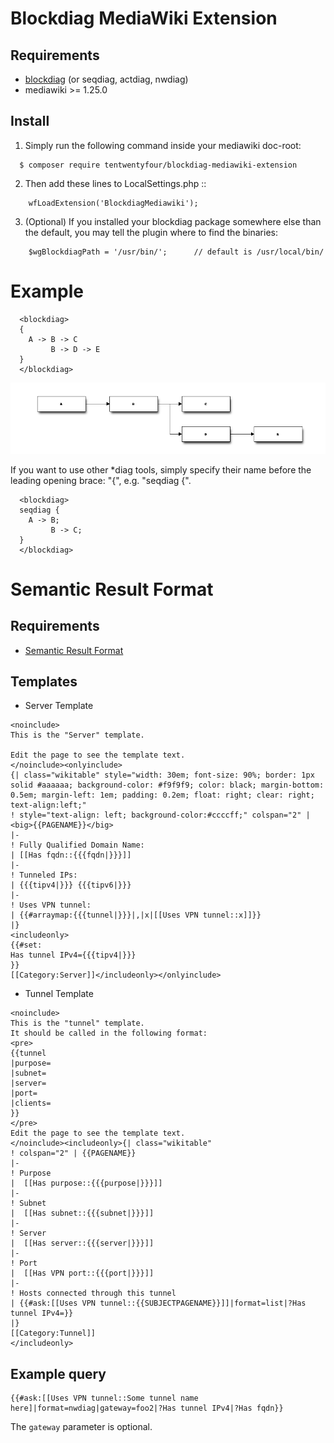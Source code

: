 Blockdiag MediaWiki Extension
=============================

Requirements
------------

- [blockdiag](http://blockdiag.com/en/) (or seqdiag, actdiag, nwdiag)
- mediawiki >= 1.25.0


Install
-------

1. Simply run the following command inside your mediawiki doc-root:
```
  $ composer require tentwentyfour/blockdiag-mediawiki-extension
```

2. Then add these lines to LocalSettings.php ::
```
    wfLoadExtension('BlockdiagMediawiki');
```

3. (Optional) If you installed your blockdiag package somewhere else than the default, you may tell the plugin where to find the binaries:
```
    $wgBlockdiagPath = '/usr/bin/';      // default is /usr/local/bin/
```

Example
=======

```
  <blockdiag>
  {
    A -> B -> C
         B -> D -> E
  }
  </blockdiag>
```

![Blockdiag example](/contrib/example.png?raw=true "Blockdiag example")

If you want to use other *diag tools, simply specify their name before the leading opening brace: "{", e.g. "seqdiag {".

```
  <blockdiag>
  seqdiag {
    A -> B;
         B -> C;
  }
  </blockdiag>
```

Semantic Result Format
======================

Requirements
------------

- [Semantic Result Format](https://www.semantic-mediawiki.org/wiki/Semantic_Result_Formats)

Templates
---------
- Server Template
```
<noinclude>
This is the "Server" template.

Edit the page to see the template text.
</noinclude><onlyinclude>
{| class="wikitable" style="width: 30em; font-size: 90%; border: 1px solid #aaaaaa; background-color: #f9f9f9; color: black; margin-bottom: 0.5em; margin-left: 1em; padding: 0.2em; float: right; clear: right; text-align:left;"
! style="text-align: left; background-color:#ccccff;" colspan="2" |<big>{{PAGENAME}}</big>
|-
! Fully Qualified Domain Name:
| [[Has fqdn::{{{fqdn|}}}]]
|-
! Tunneled IPs:
| {{{tipv4|}}} {{{tipv6|}}}
|-
! Uses VPN tunnel:
| {{#arraymap:{{{tunnel|}}}|,|x|[[Uses VPN tunnel::x]]}}
|}
<includeonly>
{{#set:
Has tunnel IPv4={{{tipv4|}}}
}}
[[Category:Server]]</includeonly></onlyinclude>
```

- Tunnel Template
```
<noinclude>
This is the "tunnel" template.
It should be called in the following format:
<pre>
{{tunnel
|purpose=
|subnet=
|server=
|port=
|clients=
}}
</pre>
Edit the page to see the template text.
</noinclude><includeonly>{| class="wikitable"
! colspan="2" | {{PAGENAME}}
|-
! Purpose
|  [[Has purpose::{{{purpose|}}}]]
|-
! Subnet
|  [[Has subnet::{{{subnet|}}}]]
|-
! Server
|  [[Has server::{{{server|}}}]]
|-
! Port
|  [[Has VPN port::{{{port|}}}]]
|-
! Hosts connected through this tunnel
| {{#ask:[[Uses VPN tunnel::{{SUBJECTPAGENAME}}]]|format=list|?Has tunnel IPv4=}}
|}
[[Category:Tunnel]]
</includeonly>

```

Example query
-------------
```
{{#ask:[[Uses VPN tunnel::Some tunnel name here]|format=nwdiag|gateway=foo2|?Has tunnel IPv4|?Has fqdn}}
```

The `gateway` parameter is optional.
